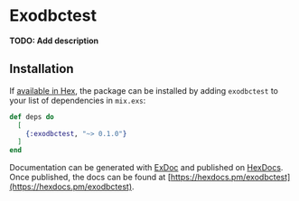 # Exodbctest

**TODO: Add description**

## Installation

If [available in Hex](https://hex.pm/docs/publish), the package can be installed
by adding `exodbctest` to your list of dependencies in `mix.exs`:

```elixir
def deps do
  [
    {:exodbctest, "~> 0.1.0"}
  ]
end
```

Documentation can be generated with [ExDoc](https://github.com/elixir-lang/ex_doc)
and published on [HexDocs](https://hexdocs.pm). Once published, the docs can
be found at [https://hexdocs.pm/exodbctest](https://hexdocs.pm/exodbctest).

